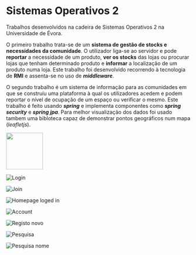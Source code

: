 # Sistemas Operativos 2
Trabalhos desenvolvidos na cadeira de Sistemas Operativos 2 na Universidade de Évora.

O primeiro trabalho trata-se de um **sistema de gestão de stocks e necessidades da comunidade**. O utilizador liga-se ao servidor e pode **reportar** a necessidade de um produto, **ver os stocks** das lojas ou procurar lojas que tenham determinado produto e **informar** a localização de um produto numa loja. Este trabalho foi desenvolvido recorrendo à tecnologia de **RMI** e assenta-se no uso de ***middleware***.

O segundo trabalho é um sistema de informação para as comunidades em que se construíu uma plataforma à qual os utilizadores acedem e podem reportar o nível de ocupação de um espaço ou verificar o mesmo. Este trabalho é feito usando ***spring*** e implementa componentes como ***spring security*** e ***spring jpa***. Para melhor visualização dos dados foi usado tambem uma bibloteca capaz de demonstrar pontos geográficos num mapa (*leafletjs*).

<img src="so2-t02-35735-39996/Diagramas/2.jpg" style="width: 100px; height: auto;"/>

![Login](so2-t02-35735-39996/Diagramas/2.jpg)

![Join](so2-t02-35735-39996/Diagramas/3.jpg)

![Homepage loged in](so2-t02-35735-39996/Diagramas/4.jpg)

![Account](so2-t02-35735-39996/Diagramas/8.jpg)

![Registo novo](so2-t02-35735-39996/Diagramas/5.jpg)

![Pesquisa](so2-t02-35735-39996/Diagramas/6.jpg)

![Pesquisa nome](so2-t02-35735-39996/Diagramas/7.jpg)
